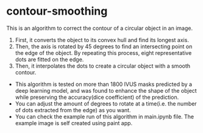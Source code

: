 # contour-smoothing

This is an algorithm to correct the contour of a circular object in an image.
<br>
1. First, it converts the object to its convex hull and find its longest axis.
2. Then, the axis is rotated by 45 degrees to find an intersecting point on the edge of the object.
By repeating this process, eight representative dots are fitted on the edge.
3. Then, it interpolates the dots to create a circular object with a smooth contour.

* This algorithm is tested on more than 1800 IVUS masks predicted by a deep learning model, and was found to enhance the shape of the object while preserving the accuracy(dice coefficient) of the prediction.
* You can adjust the amount of degrees to rotate at a time(i.e. the number of dots extracted from the edge) as you want.
* You can check the example run of this algorithm in main.ipynb file. The example image is self created using paint app.
